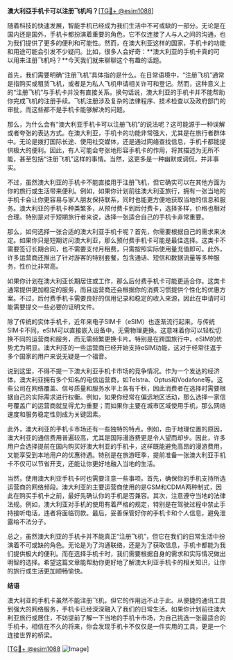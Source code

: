 **澳大利亞手机卡可以注册飞机吗？**[[TG💪+ @esim1088](https://t.me/s/esim1088)]

随着科技的快速发展，智能手机已经成为我们生活中不可或缺的一部分。无论是在国内还是国外，手机卡都扮演着重要的角色，它不仅连接了人与人之间的沟通，也为我们提供了更多的便利和可能性。然而，在澳大利亚这样的国家，手机卡的功能和用途可能会引发不少疑问。比如，很多人会好奇：**澳大利亚的手机卡真的可以用来注册飞机吗？**今天我们就来聊聊这个有趣的话题。

首先，我们需要明确“注册飞机”具体指的是什么。在日常语境中，“注册飞机”通常是指购买或租赁飞机，或者是为私人飞机申请相关许可和登记。然而，这种意义上的“注册飞机”与手机卡并没有直接关系。换句话说，澳大利亚的手机卡并不能帮助你完成飞机的注册手续。飞机注册涉及复杂的法律程序、技术检查以及政府部门的审批，而这些都不是手机卡能够解决的问题。

那么，为什么会有“澳大利亚手机卡可以注册飞机”的说法呢？这可能源于一种误解或者夸张的表达方式。在澳大利亚，手机卡的功能非常强大，尤其是在旅行者群体中。无论是拨打国际长途、使用社交媒体，还是通过网络查找信息，手机卡都能提供极大的便利。因此，有人可能会夸张地形容手机卡的作用，将其描述为无所不能，甚至包括“注册飞机”这样的事情。当然，这更多是一种幽默或调侃，并非事实。

不过，虽然澳大利亚的手机卡不能直接用于注册飞机，但它确实可以在其他方面为你的旅行或生活带来便利。例如，如果你计划前往澳大利亚旅行，拥有一张当地的手机卡会让你更容易与家人朋友保持联系，同时也能更方便地获取当地的信息和服务。澳大利亚的手机卡种类繁多，从预付费卡到后付费卡，选择多样，价格也相对合理。特别是对于短期旅行者来说，选择一张适合自己的手机卡非常重要。

那么，如何选择一张合适的澳大利亚手机卡呢？首先，你需要根据自己的需求来决定。如果你只是短期访问澳大利亚，那么预付费手机卡可能是最佳选择。这类卡不需要签订长期合同，也不需要支付月租费，只需按照实际使用量充值即可。此外，许多运营商还推出了针对游客的特别套餐，包含通话、短信和数据流量等多种服务，性价比非常高。

如果你计划在澳大利亚长期居住或工作，那么后付费手机卡可能更适合你。这类卡通常提供更加稳定的服务，而且运营商还会根据你的消费习惯提供个性化的优惠方案。不过，后付费手机卡需要良好的信用记录和稳定的收入来源，因此在申请时可能需要提交一些必要的证明文件。

除了传统的实体手机卡，近年来电子SIM卡（eSIM）也逐渐流行起来。与传统SIM卡不同，eSIM可以直接嵌入设备中，无需物理更换。这意味着你可以轻松切换不同的运营商和服务，而无需频繁更换卡片。特别是在跨国旅行中，eSIM的优势尤为明显。澳大利亚的一些运营商已经开始支持eSIM功能，这对于经常往返于多个国家的用户来说无疑是一个福音。

说到这里，不得不提一下澳大利亚手机卡市场的竞争情况。作为一个发达的经济体，澳大利亚拥有多个知名的电信运营商，如Telstra、Optus和Vodafone等。这些公司在网络覆盖、信号质量和服务水平上各有千秋，因此消费者在选择时需要根据自己的实际需求进行权衡。例如，如果你经常在偏远地区活动，那么选择一家信号覆盖广的运营商就显得尤为重要；而如果你主要在城市区域使用手机，那么网络速度和服务稳定性则成为关键因素。

此外，澳大利亚的手机卡市场还有一些独特的特点。例如，由于地理位置的原因，澳大利亚的通信费用普遍较高，尤其是国际漫游费更是令人望而却步。因此，许多用户会选择提前在国内购买好澳大利亚的手机卡，这样既能避免高昂的漫游费用，又能享受到本地用户的优惠待遇。特别是在旅游旺季，提前准备一张澳大利亚手机卡不仅可以节省开支，还能让你更好地融入当地的生活。

当然，使用澳大利亚手机卡时也需要注意一些事项。首先，确保你的手机支持所选运营商的网络频段。澳大利亚的主要运营商使用的是GSM和CDMA两种制式，因此在购买手机卡之前，最好先确认你的手机是否兼容。其次，注意遵守当地的法律法规。例如，澳大利亚对手机的使用有着严格的规定，特别是在驾驶过程中禁止手持接听电话，违者将面临罚款。最后，妥善保管好你的手机卡和个人信息，避免泄露给不法分子。

总之，虽然澳大利亚的手机卡并不能真正“注册飞机”，但它在我们的日常生活中扮演着不可或缺的角色。无论是为了沟通联络，还是为了获取信息，手机卡都能为我们提供极大的便利。而在选择手机卡时，我们需要根据自身的需求和实际情况做出明智的选择。希望这篇文章能帮助你更好地了解澳大利亚手机卡的相关知识，让你的旅行或生活更加顺畅愉快。

**结语**

澳大利亚的手机卡虽然不能注册飞机，但它的作用远不止于此。从便捷的通讯工具到强大的网络服务，手机卡已经深深融入了我们的日常生活。如果你计划前往澳大利亚旅行或居住，不妨提前了解一下当地的手机卡市场，为自己挑选一张最适合的手机卡。相信在不久的将来，你会发现手机卡不仅仅是一件实用的工具，更是一个连接世界的桥梁。

[[TG💪+ @esim1088](https://t.me/s/esim1088) ![Image](https://i.postimg.cc/4NQfJmqS/Snipaste-2025-05-13-00-14-12.png)]